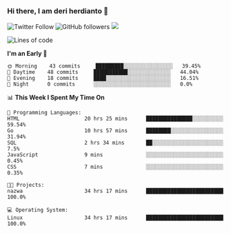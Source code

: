 ### Hi there, I am deri herdianto 👋
![Twitter Follow](https://img.shields.io/twitter/follow/deikatsuo?label=Follow)
![GitHub followers](https://img.shields.io/github/followers/deikatsuo?label=Follow&style=social)
![](https://visitor-badge.glitch.me/badge?page_id=deikatsuo.deikatsuo)

<!--
**deikatsuo/deikatsuo** is a ✨ _special_ ✨ repository because its `README.md` (this file) appears on your GitHub profile.

Here are some ideas to get you started:

- 🔭 I’m currently working on ...
- 🌱 I’m currently learning ...
- 👯 I’m looking to collaborate on ...
- 🤔 I’m looking for help with ...
- 💬 Ask me about ...
- 📫 How to reach me: ...
- 😄 Pronouns: ...
- ⚡ Fun fact: ...
-->

<!--START_SECTION:waka-->
![Lines of code](https://img.shields.io/badge/From%20Hello%20World%20I%27ve%20Written-27733%20lines%20of%20code-blue)

**I'm an Early 🐤** 

```text
🌞 Morning    43 commits     █████████░░░░░░░░░░░░░░░░   39.45% 
🌆 Daytime    48 commits     ███████████░░░░░░░░░░░░░░   44.04% 
🌃 Evening    18 commits     ████░░░░░░░░░░░░░░░░░░░░░   16.51% 
🌙 Night      0 commits      ░░░░░░░░░░░░░░░░░░░░░░░░░   0.0%

```


📊 **This Week I Spent My Time On** 

```text
💬 Programming Languages: 
HTML                     20 hrs 25 mins      ███████████████░░░░░░░░░░   59.54% 
Go                       10 hrs 57 mins      ████████░░░░░░░░░░░░░░░░░   31.94% 
SQL                      2 hrs 34 mins       ██░░░░░░░░░░░░░░░░░░░░░░░   7.5% 
JavaScript               9 mins              ░░░░░░░░░░░░░░░░░░░░░░░░░   0.45% 
CSS                      7 mins              ░░░░░░░░░░░░░░░░░░░░░░░░░   0.35%

🐱‍💻 Projects: 
nazwa                    34 hrs 17 mins      █████████████████████████   100.0%

💻 Operating System: 
Linux                    34 hrs 17 mins      █████████████████████████   100.0%

```


<!--END_SECTION:waka-->
